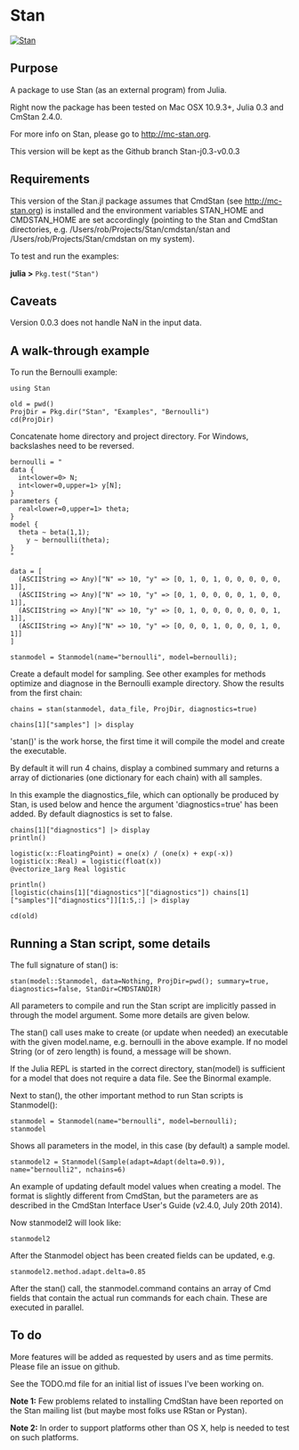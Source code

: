 # Stan

[![Stan](http://pkg.julialang.org/badges/Stan_release.svg)](http://pkg.julialang.org/?pkg=Stan&ver=release)

## Purpose

A package to use Stan (as an external program) from Julia. 

Right now the package has been tested on Mac OSX 10.9.3+, Julia 0.3 and CmStan 2.4.0.

For more info on Stan, please go to <http://mc-stan.org>.

This version will be kept as the Github branch Stan-j0.3-v0.0.3

## Requirements

This version of the Stan.jl package assumes that CmdStan (see <http://mc-stan.org>) is installed and the environment variables STAN_HOME and CMDSTAN_HOME are set accordingly (pointing to the Stan and CmdStan directories, e.g. /Users/rob/Projects/Stan/cmdstan/stan and /Users/rob/Projects/Stan/cmdstan on my system).

To test and run the examples:

**julia >** ``Pkg.test("Stan")``

## Caveats

Version 0.0.3 does not handle NaN in the input data. 

## A walk-through example

To run the Bernoulli example:

```
using Stan

old = pwd()
ProjDir = Pkg.dir("Stan", "Examples", "Bernoulli")
cd(ProjDir)
```
Concatenate home directory and project directory. For Windows, backslashes need to be reversed.

```
bernoulli = "
data { 
  int<lower=0> N; 
  int<lower=0,upper=1> y[N];
} 
parameters {
  real<lower=0,upper=1> theta;
} 
model {
  theta ~ beta(1,1);
    y ~ bernoulli(theta);
}
"

data = [
  (ASCIIString => Any)["N" => 10, "y" => [0, 1, 0, 1, 0, 0, 0, 0, 0, 1]],
  (ASCIIString => Any)["N" => 10, "y" => [0, 1, 0, 0, 0, 0, 1, 0, 0, 1]],
  (ASCIIString => Any)["N" => 10, "y" => [0, 1, 0, 0, 0, 0, 0, 0, 1, 1]],
  (ASCIIString => Any)["N" => 10, "y" => [0, 0, 0, 1, 0, 0, 0, 1, 0, 1]]
]

stanmodel = Stanmodel(name="bernoulli", model=bernoulli);
```

Create a default model for sampling. See other examples for methods optimize and diagnose in the Bernoulli example directory. Show the results from the first chain:

```
chains = stan(stanmodel, data_file, ProjDir, diagnostics=true)

chains[1]["samples"] |> display

```

'stan()' is the work horse, the first time it will compile the model and create the executable. 

By default it will run 4 chains, display a combined summary and returns a array of dictionaries (one dictionary for each chain) with all samples.

In this example the diagnostics_file, which can optionally be produced by Stan, is used below and hence the argument 'diagnostics=true' has been added. By default diagnostics is set to false.

```
chains[1]["diagnostics"] |> display
println()

logistic(x::FloatingPoint) = one(x) / (one(x) + exp(-x))
logistic(x::Real) = logistic(float(x))
@vectorize_1arg Real logistic

println()
[logistic(chains[1]["diagnostics"]["diagnostics"]) chains[1]["samples"]["diagnostics"]][1:5,:] |> display

cd(old)
```


## Running a Stan script, some details

The full signature of stan() is:

```
stan(model::Stanmodel, data=Nothing, ProjDir=pwd(); summary=true, diagnostics=false, StanDir=CMDSTANDIR)
````

All parameters to compile and run the Stan script are implicitly passed in through the model argument. Some more details are given below.

The stan() call uses make to create (or update when needed) an executable with the given model.name, e.g. bernoulli in the above example. If no model String (or of zero length) is found, a message will be shown.

If the Julia REPL is started in the correct directory, stan(model) is sufficient for a model that does not require a data file. See the Binormal example.

Next to stan(), the other important method to run Stan scripts is Stanmodel():

```
stanmodel = Stanmodel(name="bernoulli", model=bernoulli);
stanmodel
````

Shows all parameters in the model, in this case (by default) a sample model. 

```
stanmodel2 = Stanmodel(Sample(adapt=Adapt(delta=0.9)), name="bernoulli2", nchains=6)
```

An example of updating default model values when creating a model. The format is slightly different from CmdStan, but the parameters are as described in the CmdStan Interface User's Guide (v2.4.0, July 20th 2014). 

Now stanmodel2 will look like:

```
stanmodel2
````

After the Stanmodel object has been created fields can be updated, e.g.

```
stanmodel2.method.adapt.delta=0.85
```

After the stan() call, the stanmodel.command contains an array of Cmd fields that contain the actual run commands for each chain. These are executed in parallel.

## To do

More features will be added as requested by users and as time permits. Please file an issue on github.

See the TODO.md file for an initial list of issues I've been working on.

**Note 1:** Few problems related to installing CmdStan have been reported on the Stan mailing list (but maybe most folks use RStan or Pystan).

**Note 2:** In order to support platforms other than OS X, help is needed to test on such platforms.
